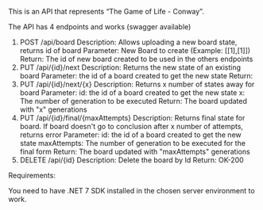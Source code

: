 This is an API that represents “The Game of Life - Conway”.

The API has 4 endpoints and works (swagger available)

1. POST /api/board 
    Description: Allows uploading a new board state, returns id of board
    Parameter: New Board to create (Example: [[1],[1]])
    Return: The id of new board created to be used in the others endpoints
2. PUT /api/{id}/next
    Description: Returns the new state of an existing board
    Parameter: the id of a board created to get the new state
    Return: 
3. PUT /api/{id}/next/{x}
    Description: Returns x number of states away for board
    Parameter: 
                id: the id of a board created to get the new state
                x: The number of generation to be executed
    Return: The board updated with "x" generations
4. PUT /api/{id}/final/{maxAttempts} 
    Description: Returns final state for board. If board doesn't go to conclusion after x number of attempts, returns error
    Parameter: 
            id: the id of a board created to get the new state
            maxAttempts: The number of generation to be executed for the final form
    Return: The board updated with "maxAttempts" generations
5. DELETE /api/{id}
    Description: Delete the board by Id
    Return: OK-200
    
Requirements:

You need to have .NET 7 SDK installed in the chosen server environment to work.